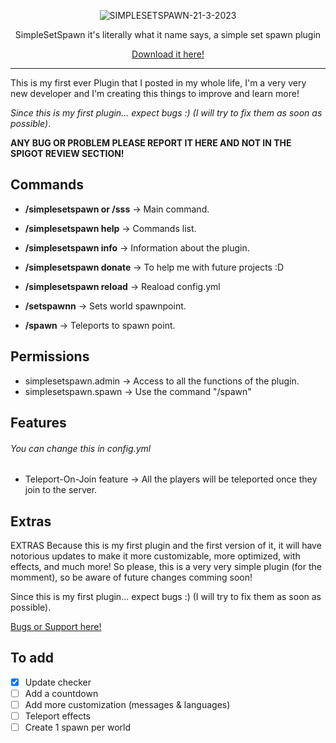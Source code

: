 
<div align="center">

![SIMPLESETSPAWN-21-3-2023](https://user-images.githubusercontent.com/50084238/226599943-29788034-f90e-4ecc-a7bd-3ded2b15cacf.png)

SimpleSetSpawn it's literally what it name says, a simple set spawn plugin

[Download it here!](https://www.spigotmc.org/resources/simplesetspawn.106488/)

</div>

---

This is my first ever Plugin that I posted in my whole life, I'm a very very new developer and I'm creating this things to improve and learn more!

*Since this is my first plugin... expect bugs :) (I will try to fix them as soon as possible)*.

**ANY BUG OR PROBLEM PLEASE REPORT IT HERE AND NOT IN THE SPIGOT REVIEW SECTION!**

## Commands

- **/simplesetspawn or /sss** -> Main command.
- **/simplesetspawn help** -> Commands list.
- **/simplesetspawn info** -> Information about the plugin.
- **/simplesetspawn donate** -> To help me with future projects :D
- **/simplesetspawn reload** -> Reaload config.yml

- **/setspawnn** -> Sets world spawnpoint.
- **/spawn** -> Teleports to spawn point.

## Permissions

- simplesetspawn.admin -> Access to all the functions of the plugin.
- simplesetspawn.spawn -> Use the command "/spawn"

## Features

###### You can change this in config.yml


- Teleport-On-Join feature -> All the players will be teleported once they join to the server.

## Extras

EXTRAS
Because this is my first plugin and the first version of it, it will have notorious updates to make it more customizable, more optimized, with effects, and much more!
So please, this is a very very simple plugin (for the momment), so be aware of future changes comming soon!

Since this is my first plugin... expect bugs :) (I will try to fix them as soon as possible).

[Bugs or Support here!](https://github.com/MrStreeet/SimpleSetSpawn/issues)

## To add

- [X] Update checker
- [ ] Add a countdown
- [ ] Add more customization (messages & languages)
- [ ] Teleport effects
- [ ] Create 1 spawn per world
